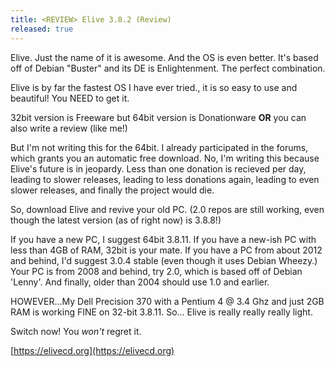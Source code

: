 ```yaml
---
title: <REVIEW> Elive 3.8.2 (Review)
released: true
---
```

Elive. Just the name of it is awesome. And the OS is even better. It's based off of Debian "Buster" and its DE is Enlightenment. The
perfect combination.

Elive is by far the fastest OS I have ever tried., it is so easy to use and beautiful! You NEED to get it.

32bit version is Freeware but 64bit version is Donationware **OR** you can also write a review (like me!)

But I'm not writing this for the 64bit. I already participated in the forums, which grants you an automatic free download. No, I'm
writing this because Elive's future is in jeopardy. Less than one donation is recieved per day, leading to slower  releases, leading
to less donations again, leading to even slower releases, and finally the project would die.

So, download Elive and revive your old PC. (2.0 repos are still working, even though the latest version (as of right now) is 3.8.8!)

If you have a new PC, I suggest 64bit 3.8.11. If you have a new-ish PC with less than 4GB of RAM, 32bit is your mate. If you have
a PC from about 2012 and behind, I'd suggest 3.0.4 stable (even though it uses Debian Wheezy.) Your PC is from 2008 and behind, try
2.0, which is based off of Debian 'Lenny'. And finally, older than 2004 should use 1.0 and earlier.

HOWEVER...My Dell Precision 370 with a Pentium 4 @ 3.4 Ghz and just 2GB RAM is working FINE on 32-bit 3.8.11. So... Elive is really really really light.

Switch now! You *won't* regret it.

[https://elivecd.org](https://elivecd.org)
